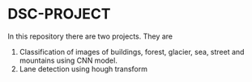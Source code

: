 # DSC-PROJECT
In this repository there are two projects. They are
1. Classification of images of buildings, forest, glacier, sea, street and mountains using CNN model.
2. Lane detection using hough transform
